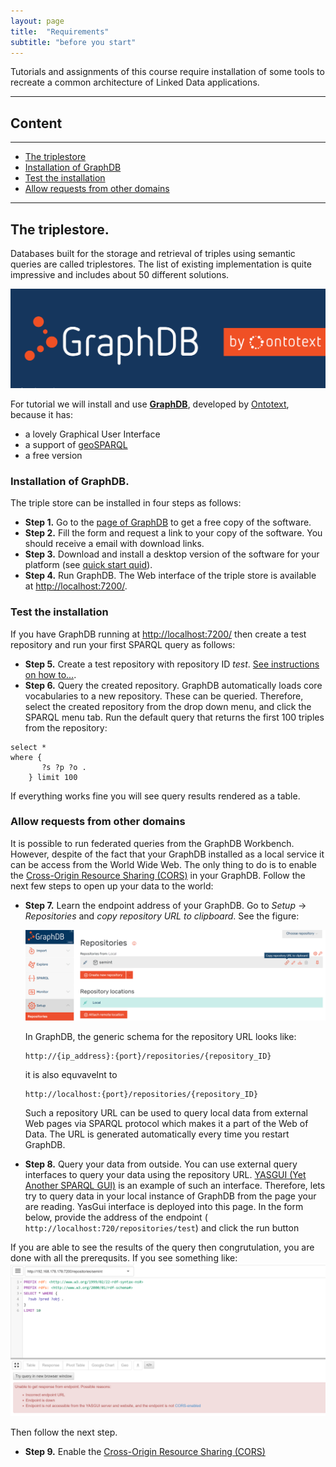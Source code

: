 ```yaml
---
layout: page
title:  "Requirements"
subtitle: "before you start"
---
```


<link href='https://cdn.jsdelivr.net/npm/yasgui@2.7.29/dist/yasgui.min.css' rel='stylesheet' type='text/css'/>
<script src='https://cdn.jsdelivr.net/npm/yasgui@2.7.29/dist/yasgui.min.js'></script>

Tutorials and assignments of this course require installation of some tools 
to recreate a common architecture of Linked Data applications. 

---------------

## Content
---
- [The triplestore](#backend)
- [Installation of GraphDB](#graphdb)
- [Test the installation](#test)
- [Allow requests from other domains](#cors) 

---------------

## The triplestore. <a name="backend"></a>
Databases built for the storage and retrieval of triples using semantic queries are called triplestores. 
The list of existing implementation is quite impressive and includes about 50 different solutions. 

<img src="graphdb_logo.png" alt="GraphDB">

For tutorial we will install and use **[GraphDB](https://www.ontotext.com/products/graphdb/)**, 
developed by [Ontotext](https://www.ontotext.com/), because it has: 
- a lovely Graphical User Interface
- a support of [geoSPARQL](http://graphdb.ontotext.com/documentation/free/geosparql-support.html)
- a free version

### Installation of GraphDB. <a name="graphdb"></a>
The triple store can be installed in four steps as follows:

- **Step 1.** Go to the [page of GraphDB](https://www.ontotext.com/products/graphdb/) to get a free copy of the software.
- **Step 2.** Fill the form and request a link to your copy of the software. You should receive a email with download links. 
- **Step 3.** Download and install a desktop version of the software for your platform (see [quick start quid](http://graphdb.ontotext.com/documentation/8.9/free/quick-start-guide.html#run-graphdb-as-a-desktop-installation)).   
- **Step 4.** Run GraphDB. The Web interface of the triple store is available at [http://localhost:7200/](http://localhost:7200/).

### Test the installation <a name="test"></a>
If you have GraphDB running at [http://localhost:7200/](http://localhost:7200/) then create 
a test repository and run your first SPARQL query as follows:  

- **Step 5.** Create a test repository with repository ID *test*. [See instructions on how to...](http://graphdb.ontotext.com/documentation/8.9/free/quick-start-guide.html#create-a-repository).
- **Step 6.** Query the created repository. GraphDB automatically loads core vocabularies to 
a new repository. These can be queried. Therefore, select the created repository from the 
 drop down menu, and click the SPARQL menu tab. Run the default query that returns 
 the first 100 triples from the repository:
 
 ```` sparql
 select * 
 where {
      	?s ?p ?o .
     } limit 100      
````
If everything works fine you will see query results rendered as a table. 

### Allow requests from other domains <a name="cors"></a>
It is possible to run federated queries from the GraphDB Workbench. However, despite of the fact 
that your GraphDB installed as a local service it can be access from the World Wide Web. The only thing to do is to 
enable the [Cross-Origin Resource Sharing (CORS)](https://developer.mozilla.org/en-US/docs/Web/HTTP/CORS) in your GraphDB. 
Follow the next few steps to open up your data to the world:

- **Step 7.** Learn the endpoint address of your GraphDB. Go to *Setup* -> *Repositories* 
and *copy repository URL to clipboard*. See the figure:

  <img src="graphdb_endpoint_url.png" alt="copy repository URL to clipboard">
  
  In GraphDB, the generic schema for the repository URL looks 
  like:

  ```
  http://{ip_address}:{port}/repositories/{repository_ID}
  ```
  it is also equvavelnt to 
  
  
  ```
  http://localhost:{port}/repositories/{repository_ID}
  ```
  
   Such a repository URL can be used to query local data from external Web pages via SPARQL protocol
  which makes it a part of the Web of Data. The URL is generated automatically every time you restart GraphDB. 
  
- **Step 8.**  Query your data from outside. You can use external query interfaces to query your data using the repository URL. 
[YASGUI (Yet Another SPARQL GUI)](http://yasgui.org/) is an example of such an interface. 
Therefore, lets try to query data in your local instance of GraphDB from the page your are reading. 
YasGui interface is deployed into this page. In the form below, 
provide the address of the endpoint (  `http://localhost:720/repositories/test`) and click the run button 

<div id='yasgui'></div>  
<script type="text/javascript">
    var yasgui = YASGUI(document.getElementById("yasgui"), {
        //Uncomment below to change the default endpoint
        //Note: If you've already opened the YASGUI page before, you should first clear your
        //local-storage cache before you will see the changes taking effect
        yasqe:{sparql:{endpoint:'https://localhost:7200/repositories/test'}}
    });
</script>

If you are able to see the results of the query then congrutulation, you are done with all the prerequsits. 
If you see something like:
<img src="CORS_NO.png" alt="CORS_NO">

Then follow the next step. 

- **Step 9.**  Enable the [Cross-Origin Resource Sharing (CORS)](https://developer.mozilla.org/en-US/docs/Web/HTTP/CORS) 
